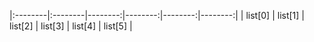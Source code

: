 |:--------|:--------|--------:|--------:|--------:|--------:|
| list[0] | list[1] | list[2] | list[3] | list[4] | list[5] |
